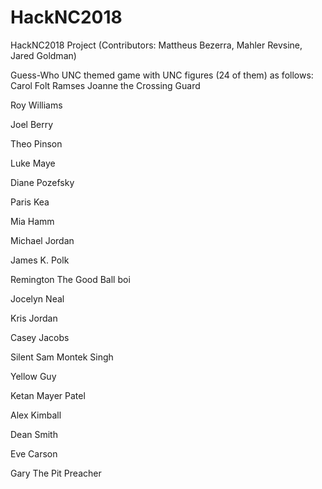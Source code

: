 # HackNC2018
HackNC2018 Project (Contributors: Mattheus Bezerra, Mahler Revsine, Jared Goldman)


Guess-Who UNC themed game with UNC figures (24 of them) as follows:
Carol Folt
Ramses
Joanne the Crossing Guard

Roy Williams

Joel Berry

Theo Pinson

Luke Maye
 
Diane Pozefsky

Paris Kea

Mia Hamm

Michael Jordan

James K. Polk

Remington The Good Ball boi

Jocelyn Neal

Kris Jordan

Casey Jacobs

Silent Sam
Montek Singh

Yellow Guy

Ketan Mayer Patel

Alex Kimball

Dean Smith

Eve Carson

Gary The Pit Preacher
